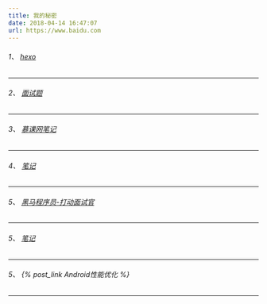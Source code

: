 ```yaml
---
title: 我的秘密
date: 2018-04-14 16:47:07
url: https://www.baidu.com
---
```

###### 1、 [hexo](http://zhenglinfei.cn/hexo/) 
---
###### 2、 [面试题](http://zhenglinfei.cn/ms/) 
---
###### 3、 [慕课网笔记](localhost:4000/imooc/)
---
###### 4、 [笔记](http://zhenglinfei.cn/notebook/)
---
###### 5、 [黑马程序员-打动面试官](http://zhenglinfei.cn/ddmsg)
---
###### 5、 [笔记](http://zhenglinfei.cn/notebook/)
---
###### 5、 {% post_link Android性能优化 %}
---